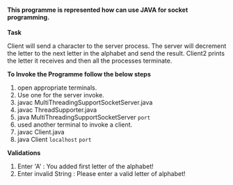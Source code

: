 

#### This programme is represented how can use JAVA for socket programming.

**Task** 

Client will send a character to the server process. The server will decrement the letter to the next letter in the alphabet and send the result. Client2 prints the letter it receives and then all the processes terminate.

**To Invoke the Programme follow the below steps**
1) open appropriate terminals.
2) Use one for the server invoke.
3) javac MultiThreadingSupportSocketServer.java
4) javac ThreadSupporter.java
5) java MultiThreadingSupportSocketServer `port`
6) used another terminal to invoke a client.
7) javac Client.java
8) java Client `localhost` `port`

**Validations**

1) Enter 'A' : You added first letter of the alphabet!
2) Enter invalid String : Please enter a valid letter of alphabet!